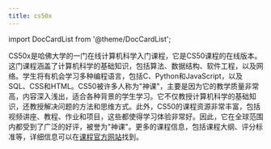 ```yaml
---
title: cs50x
---
```


import DocCardList from '@theme/DocCardList';

CS50x是哈佛大学的一门在线计算机科学入门课程，它是CS50课程的在线版本。这门课程涵盖了计算机科学的基础知识，包括算法、数据结构、软件工程，以及网络。学生将有机会学习多种编程语言，包括C、Python和JavaScript，以及SQL、CSS和HTML。CS50被许多人称为"神课"，主要是因为它的教学质量非常高，内容深入浅出，适合各种背景的学生学习。它不仅教授计算机科学的基础知识，还教授解决问题的方法和思维方式。此外，CS50的课程资源非常丰富，包括视频讲座、教程、作业和项目，这些都使得学习体验非常好。因此，它在全球范围内都受到了广泛的好评，被誉为"神课"。更多的课程信息，包括课程大纲、评分标准等，详细信息可以在[课程官方网站](https://cs50.harvard.edu)找到。

<DocCardList />